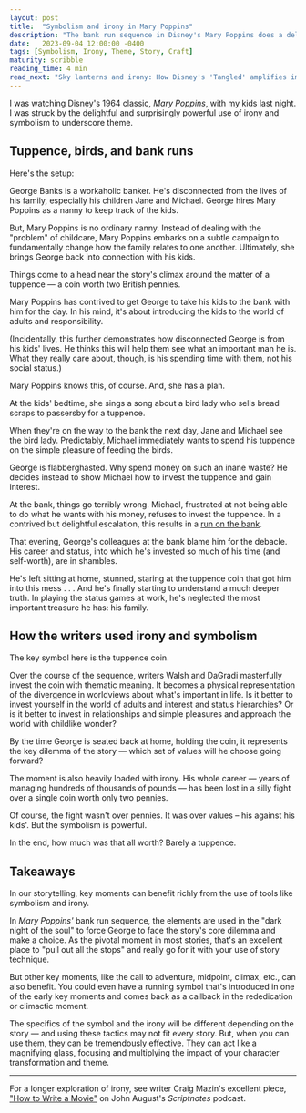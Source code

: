 ```yaml
---
layout: post
title:  "Symbolism and irony in Mary Poppins"
description: "The bank run sequence in Disney's Mary Poppins does a delighful job of illustrating how storytellers can use symbolism and irony to powerfully underscore theme."
date:   2023-09-04 12:00:00 -0400
tags: [Symbolism, Irony, Theme, Story, Craft]
maturity: scribble
reading_time: 4 min
read_next: "Sky lanterns and irony: How Disney's 'Tangled' amplifies impact"
---
```


I was watching Disney's 1964 classic, _Mary Poppins_, with my kids last night. I was struck by the delightful and surprisingly powerful use of irony and symbolism to underscore theme.

## Tuppence, birds, and bank runs

Here's the setup:

George Banks is a workaholic banker. He's disconnected from the lives of his family, especially his children Jane and Michael. George hires Mary Poppins as a nanny to keep track of the kids. 

But, Mary Poppins is no ordinary nanny. Instead of dealing with the "problem" of childcare, Mary Poppins embarks on a subtle campaign to fundamentally change how the family relates to one another. Ultimately, she brings George back into connection with his kids.

Things come to a head near the story's climax around the matter of a tuppence — a coin worth two British pennies.

Mary Poppins has contrived to get George to take his kids to the bank with him for the day. In his mind, it's about introducing the kids to the world of adults and responsibility.

(Incidentally, this further demonstrates how disconnected George is from his kids' lives. He thinks this will help them see what an important man he is. What they really care about, though, is his spending time with them, not his social status.)

Mary Poppins knows this, of course. And, she has a plan.

At the kids' bedtime, she sings a song about a bird lady who sells bread scraps to passersby for a tuppence.

When they're on the way to the bank the next day, Jane and Michael see the bird lady. Predictably, Michael immediately wants to spend his tuppence on the simple pleasure of feeding the birds. 

George is flabberghasted. Why spend money on such an inane waste? He decides instead to show Michael how to invest the tuppence and gain interest.

At the bank, things go terribly wrong. Michael, frustrated at not being able to do what he wants with his money, refuses to invest the tuppence. In a contrived but delightful escalation, this results in a [run on the bank](https://en.wikipedia.org/wiki/Bank_run). 

That evening, George's colleagues at the bank blame him for the debacle. His career and status, into which he's invested so much of his time (and self-worth), are in shambles.

He's left sitting at home, stunned, staring at the tuppence coin that got him into this mess . . . And he's finally starting to understand a much deeper truth. In playing the status games at work, he's neglected the most important treasure he has: his family.

## How the writers used irony and symbolism

The key symbol here is the tuppence coin. 

Over the course of the sequence, writers Walsh and DaGradi masterfully invest the coin with thematic meaning. It becomes a physical representation of the divergence in worldviews about what's important in life. Is it better to invest yourself in the world of adults and interest and status hierarchies? Or is it better to invest in relationships and simple pleasures and approach the world with childlike wonder?

By the time George is seated back at home, holding the coin, it represents the key dilemma of the story — which set of values will he choose going forward?

The moment is also heavily loaded with irony. His whole career — years of managing hundreds of thousands of pounds — has been lost in a silly fight over a single coin worth only two pennies.

Of course, the fight wasn't over pennies. It was over values – his against his kids'. But the symbolism is powerful.

In the end, how much was that all worth? Barely a tuppence.

## Takeaways

In our storytelling, key moments can benefit richly from the use of tools like symbolism and irony. 

In _Mary Poppins'_ bank run sequence, the elements are used in the "dark night of the soul" to force George to face the story's core dilemma and make a choice. As the pivotal moment in most stories, that's an excellent place to "pull out all the stops" and really go for it with your use of story technique. 

But other key moments, like the call to adventure, midpoint, climax, etc., can also benefit. You could even have a running symbol that's introduced in one of the early key moments and comes back as a callback in the rededication or climactic moment.

The specifics of the symbol and the irony will be different depending on the story — and using these tactics may not fit every story. But, when you can use them, they can be tremendously effective. They can act like a magnifying glass, focusing and multiplying the impact of your character transformation and theme.

---

For a longer exploration of irony, see writer Craig Mazin's excellent piece, ["How to Write a Movie"](https://johnaugust.com/2019/how-to-write-a-movie) on John August's _Scriptnotes_ podcast.